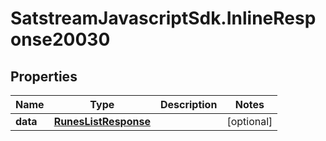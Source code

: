 # SatstreamJavascriptSdk.InlineResponse20030

## Properties
Name | Type | Description | Notes
------------ | ------------- | ------------- | -------------
**data** | [**RunesListResponse**](RunesListResponse.md) |  | [optional] 

